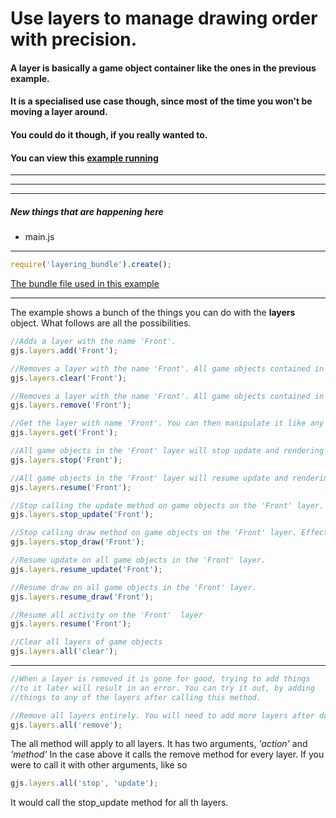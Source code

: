 [example]: http://diegomarquez.github.io/game/examples/layering/index.html
[bundles]: ../resources/bundles
[bundle]: ../resources/bundles/layering_bundle.js

# Use layers to manage drawing order with precision.

#### A layer is basically a game object container like the ones in the previous example.
#### It is a specialised use case though, since most of the time you won't be moving a layer around.
#### You could do it though, if you really wanted to.

#### You can view this [example running][example]

**********
**********
**********

##### New things that are happening here

* main.js

**********

```javascript
require('layering_bundle').create();  
```

[The bundle file used in this example][bundle]

**********

The example shows a bunch of the things you can do with the **layers** object. What follows are all the possibilities.

```javascript
//Adds a layer with the name 'Front'.
gjs.layers.add('Front');
```

```javascript
//Removes a layer with the name 'Front'. All game objects contained in it, are sent back to their respective pools.
gjs.layers.clear('Front');
```

```javascript
//Removes a layer with the name 'Front'. All game objects contained in it, are sent back to their respective pools and the seices to exist.
gjs.layers.remove('Front');
```

```javascript
//Get the layer with name 'Front'. You can then manipulate it like any other game object.
gjs.layers.get('Front');
```

```javascript
//All game objects in the 'Front' layer will stop update and rendering
gjs.layers.stop('Front');
```

```javascript
//All game objects in the 'Front' layer will resume update and rendering
gjs.layers.resume('Front');
```

```javascript
//Stop calling the update method on game objects on the 'Front' layer. Effectively pausing that layer.
gjs.layers.stop_update('Front');
```

```javascript
//Stop calling draw method on game objects on the 'Front' layer. Effectively making the layer invisible.
gjs.layers.stop_draw('Front');
```

```javascript
//Resume update on all game objects in the 'Front' layer.
gjs.layers.resume_update('Front');
```

```javascript
//Resume draw on all game objects in the 'Front' layer.
gjs.layers.resume_draw('Front');
```

```javascript
//Resume all activity on the 'Front'  layer
gjs.layers.resume('Front');
```

```javascript
//Clear all layers of game objects
gjs.layers.all('clear');
```
************

```javascript
//When a layer is removed it is gone for good, trying to add things
//to it later will result in an error. You can try it out, by adding
//things to any of the layers after calling this method.

//Remove all layers entirely. You will need to add more layers after doing this.
gjs.layers.all('remove');
```

The all method will apply to all layers. It has two arguments, *'action'* and *'method'* In the case above it calls the remove method for every layer. If you were to call it with other arguments, like so

```javascript
gjs.layers.all('stop', 'update');
```

It would call the stop_update method for all th layers.

